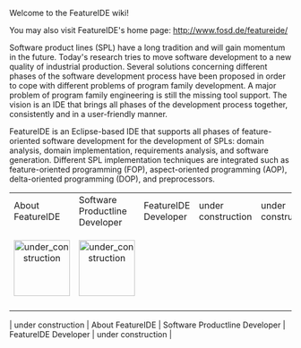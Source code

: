 Welcome to the FeatureIDE wiki!

You may also visit FeatureIDE's home page: http://www.fosd.de/featureide/

Software product lines (SPL) have a long tradition and will gain momentum in the future. Today's research tries to move software development to a new quality of industrial production. Several solutions concerning different phases of the software development process have been proposed in order to cope with different problems of program family development. A major problem of program family engineering is still the missing tool support. The vision is an IDE that brings all phases of the development process together, consistently and in a user-friendly manner.

FeatureIDE is an Eclipse-based IDE that supports all phases of feature-oriented software development for the development of SPLs: domain analysis, domain implementation, requirements analysis, and software generation. Different SPL implementation techniques are integrated such as feature-oriented programming (FOP), aspect-oriented programming (AOP), delta-oriented programming (DOP), and preprocessors.


<table>
	<tr>
		<td>About FeatureIDE</td>
		<td>Software Productline Developer</td>
		<td>FeatureIDE Developer</td>
		<td>under construction</td>
		<td>under construction</td>
	</tr>
	<tr>
		<td><p align="center"><img align="center" height="100" width="100" alt="under_construction" src="https://github.com/tthuem/FeatureIDE/wiki/Assets/Home/under_construction.png"></p></td>
		<td><p align="center"><img height="100" width="100" alt="under_construction" src="https://github.com/tthuem/FeatureIDE/wiki/Assets/Home/under_construction.png"></p></td>
		<td></td>
		<td></td>
		<td></td>
	</tr>
	<tr>
		<td></td>
		<td></td>
		<td></td>
		<td></td>
		<td></td>
	</tr>
</table>

| under construction | About FeatureIDE | Software Productline Developer | FeatureIDE Developer | under construction |
